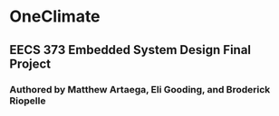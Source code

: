 # OneClimate
## EECS 373 Embedded System Design Final Project
### Authored by Matthew Artaega, Eli Gooding, and Broderick Riopelle
